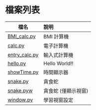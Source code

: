 # 檔案列表
|檔名|說明|
|------------------------------|:--------|
|[BMI_calc.py](BMI_calc.py)    | BMI 計算機|
|[calc.py](calc.py)            | 電子計算機|
|[entry_calc.py](entry_calc.py)| 輸入式計算機|
|[hello.py](hello.py)          | Hello World!!|
|[showTime.py](showTime/.py)   | 時間顯示器|
|[snake.py](snake.py)          | 貪食蛇|
|[snake.pyw](snake.pyw)        | 貪食蛇 (僅顯示視窗)|
|[window.py](window.py)        | 學習視窗設定|
